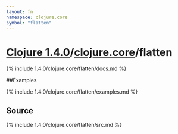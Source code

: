 ```yaml
---
layout: fn
namespace: clojure.core
symbol: "flatten"
---
```


# [Clojure 1.4.0](../../)/[clojure.core](../)/flatten

{% include 1.4.0/clojure.core/flatten/docs.md %}

##Examples

{% include 1.4.0/clojure.core/flatten/examples.md %}
## Source
{% include 1.4.0/clojure.core/flatten/src.md %}

